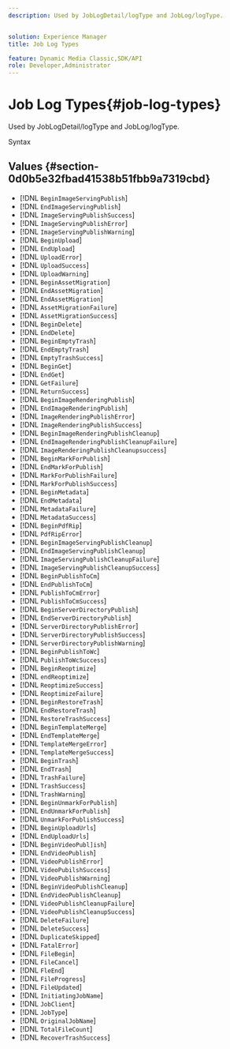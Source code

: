 ```yaml
---
description: Used by JobLogDetail/logType and JobLog/logType.


solution: Experience Manager
title: Job Log Types

feature: Dynamic Media Classic,SDK/API
role: Developer,Administrator
---
```


# Job Log Types{#job-log-types}

Used by JobLogDetail/logType and JobLog/logType.

 Syntax 

## Values {#section-0d0b5e32fbad41538b51fbb9a7319cbd}

* [!DNL `BeginImageServingPublish`] 
* [!DNL `EndImageServingPublish`] 
* [!DNL `ImageServingPublishSuccess`] 
* [!DNL `ImageServingPublishError`] 
* [!DNL `ImageServingPublishWarning`] 
* [!DNL `BeginUpload`] 
* [!DNL `EndUpload`] 
* [!DNL `UploadError`] 
* [!DNL `UploadSuccess`] 
* [!DNL `UploadWarning`] 
* [!DNL `BeginAssetMigration`] 
* [!DNL `EndAssetMigration`] 
* [!DNL `EndAssetMigration`] 
* [!DNL `AssetMigrationFailure`] 
* [!DNL `AssetMigrationSuccess`] 
* [!DNL `BeginDelete`] 
* [!DNL `EndDelete`] 
* [!DNL `BeginEmptyTrash`] 
* [!DNL `EndEmptyTrash`] 
* [!DNL `EmptyTrashSuccess`] 
* [!DNL `BeginGet`] 
* [!DNL `EndGet`] 
* [!DNL `GetFailure`] 
* [!DNL `ReturnSuccess`] 
* [!DNL `BeginImageRenderingPublish`] 
* [!DNL `EndImageRenderingPublish`] 
* [!DNL `ImageRenderingPublishError`] 
* [!DNL `ImageRenderingPublishSuccess`] 
* [!DNL `BeginImageRenderingPublishCleanup`] 
* [!DNL `EndImageRenderingPublishCleanupFailure`] 
* [!DNL `ImageRenderingPublishCleanupsuccess`] 
* [!DNL `BeginMarkForPublish`] 
* [!DNL `EndMarkForPublish`] 
* [!DNL `MarkForPublishFailure`] 
* [!DNL `MarkForPublishSuccess`] 
* [!DNL `BeginMetadata`] 
* [!DNL `EndMetadata`] 
* [!DNL `MetadataFailure`] 
* [!DNL `MetadataSuccess`] 
* [!DNL `BeginPdfRip`] 
* [!DNL `PdfRipError`] 
* [!DNL `BeginImageServingPublishCleanup`] 
* [!DNL `EndImageServingPublishCleanup`] 
* [!DNL `ImageServingPublishCleanupFailure`] 
* [!DNL `ImageServingPublishCleanupSuccess`] 
* [!DNL `BeginPublishToCm`] 
* [!DNL `EndPublishToCm`] 
* [!DNL `PublishToCmError`] 
* [!DNL `PublishToCmSuccess`] 
* [!DNL `BeginServerDirectoryPublish`] 
* [!DNL `EndServerDirectoryPublish`] 
* [!DNL `ServerDirectoryPublishError`] 
* [!DNL `ServerDirectoryPublishSuccess`] 
* [!DNL `ServerDirectoryPublishWarning`] 
* [!DNL `BeginPublishToWc`] 
* [!DNL `PublishToWcSuccess`] 
* [!DNL `BeginReoptimize`] 
* [!DNL `endReoptimize`] 
* [!DNL `ReoptimizeSuccess`] 
* [!DNL `ReoptimizeFailure`] 
* [!DNL `BeginRestoreTrash`] 
* [!DNL `EndRestoreTrash`] 
* [!DNL `RestoreTrashSuccess`] 
* [!DNL `BeginTemplateMerge`] 
* [!DNL `EndTemplateMerge`] 
* [!DNL `TemplateMergeError`] 
* [!DNL `TemplateMergeSuccess`] 
* [!DNL `BeginTrash`] 
* [!DNL `EndTrash`] 
* [!DNL `TrashFailure`] 
* [!DNL `TrashSuccess`] 
* [!DNL `TrashWarning`] 
* [!DNL `BeginUnmarkForPublish`] 
* [!DNL `EndUnmarkForPublish`] 
* [!DNL `UnmarkForPublishSuccess`] 
* [!DNL `BeginUploadUrls`] 
* [!DNL `EndUploadUrls`] 
* [!DNL `BeginVideoPubl]ish`] 
* [!DNL `EndVideoPublish`] 
* [!DNL `VideoPublishError`] 
* [!DNL `VideoPubilshSuccess`] 
* [!DNL `VideoPublishWarning`] 
* [!DNL `BeginVideoPublishCleanup`] 
* [!DNL `EndVideoPublishCleanup`] 
* [!DNL `VideoPublishCleanupFailure`] 
* [!DNL `VideoPublishCleanupSuccess`] 
* [!DNL `DeleteFailure`] 
* [!DNL `DeleteSuccess`] 
* [!DNL `DuplicateSkipped`] 
* [!DNL `FatalError`] 
* [!DNL `FileBegin`] 
* [!DNL `FileCancel`] 
* [!DNL `FleEnd`] 
* [!DNL `FileProgress`] 
* [!DNL `FileUpdated`] 
* [!DNL `InitiatingJobName`] 
* [!DNL `JobClient`] 
* [!DNL `JobType`] 
* [!DNL `OriginalJobName`] 
* [!DNL `TotalFileCount`] 
* [!DNL `RecoverTrashSuccess`]


